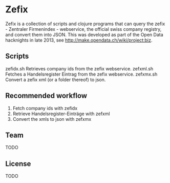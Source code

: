 Zefix
===
Zefix is a collection of scripts and clojure programs that can query
the zefix - Zentraler Firmenindex - webservice, the official swiss company
registry, and convert them into JSON. This was developed as part of the
Open Data hacknights in late 2013, see http://make.opendata.ch/wiki/project:biz.

Scripts
---
zefidx.sh   Retrieves company ids from the zefix webservice.
zefxml.sh   Fetches a Handelsregister Eintrag from the zefix webservice.
zefxmx.sh   Convert a zefix xml (or a folder thereof) to json.

Recommended workflow
---
1. Fetch company ids with zefidx
2. Retrieve Handelsregister-Einträge with zefxml
3. Convert the xmls to json with zefxmx

Team
---
TODO

License
---
TODO

